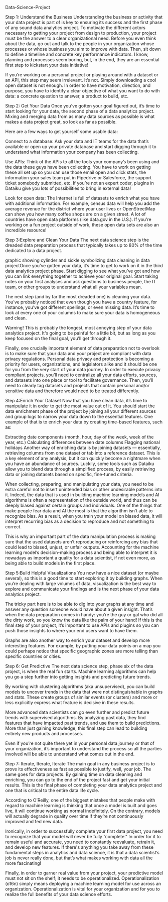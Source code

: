 Data-Science-Project


Step 1: Understand the Business 
Understanding the business or activity that your data project is part of is key to ensuring its success and the first phase of any sound data analytics project. To motivate the different actors necessary to getting your project from design to production, your project must be the answer to a clear organizational need. Before you even think about the data, go out and talk to the people in your organization whose processes or whose business you aim to improve with data. Then, sit down to define a timeline and concrete key performance indicators. I know, planning and processes seem boring, but, in the end, they are an essential first step to kickstart your data initiative!

If you’re working on a personal project or playing around with a dataset or an API, this step may seem irrelevant. It’s not. Simply downloading a cool open dataset is not enough. In order to have motivation, direction, and purpose, you have to identify a clear objective of what you want to do with data: a concrete question to answer, a product to build, etc.


Step 2: Get Your Data
Once you’ve gotten your goal figured out, it’s time to start looking for your data, the second phase of a data analytics project. Mixing and merging data from as many data sources as possible is what makes a data project great, so look as far as possible.

Here are a few ways to get yourself some usable data:

Connect to a database: Ask your data and IT teams for the data that’s available or open up your private database and start digging through it to understand what information your company has been collecting.

Use APIs: Think of the APIs to all the tools your company’s been using and the data these guys have been collecting. You have to work on getting these all set up so you can use those email open and click stats, the information your sales team put in Pipedrive or Salesforce, the support ticket somebody submitted, etc. If you’re not an expert coder, plugins in Dataiku give you lots of possibilities to bring in external data!

Look for open data: The Internet is full of datasets to enrich what you have with additional information. For example, census data will help you add the average revenue for the district where your user lives or OpenStreetMap can show you how many coffee shops are on a given street. A lot of countries have open data platforms (like data.gov in the U.S.). If you're working on a fun project outside of work, these open data sets are also an incredible resource!

Step 3:Explore and Clean Your Data
The next data science step is the dreaded data preparation process that typically takes up to 80% of the time dedicated to a data project.

graphic showing cylinder and sickle symbolizing data cleaning in data projectOnce you’ve gotten your data, it’s time to get to work on it in the third data analytics project phase. Start digging to see what you’ve got and how you can link everything together to achieve your original goal. Start taking notes on your first analyses and ask questions to business people, the IT team, or other groups to understand what all your variables mean.

The next step (and by far the most dreaded one) is cleaning your data. You’ve probably noticed that even though you have a country feature, for instance, you’ve got different spellings, or even missing data. It’s time to look at every one of your columns to make sure your data is homogeneous and clean.

Warning! This is probably the longest, most annoying step of your data analytics project. It's going to be painful for a little bit, but as long as you keep focused on the final goal, you’ll get through it.

Finally, one crucially important element of data preparation not to overlook is to make sure that your data and your project are compliant with data privacy regulations. Personal data privacy and protection is becoming a priority for users, organizations, and legislators alike and it should be one for you from the very start of your data journey. In order to execute privacy compliant projects, you’ll need to centralize all your data efforts, sources, and datasets into one place or tool to facilitate governance. Then, you’ll need to clearly tag datasets and projects that contain personal and/or sensitive data and therefore would need to be treated differently.

Step 4:Enrich Your Dataset
Now that you have clean data, it’s time to manipulate it in order to get the most value out of it. You should start the data enrichment phase of the project by joining all your different sources and group logs to narrow your data down to the essential features. One example of that is to enrich your data by creating time-based features, such as:

Extracting date components (month, hour, day of the week, week of the year, etc.)
Calculating differences between date columns
Flagging national holidays
Another way of enriching data is by joining datasets — essentially, retrieving columns from one dataset or tab into a reference dataset. This is a key element of any analysis, but it can quickly become a nightmare when you have an abundance of sources. Luckily, some tools such as Dataiku allow you to blend data through a simplified process, by easily retrieving data or joining datasets based on specific, fine-tuned criteria.

When collecting, preparing, and manipulating your data, you need to be extra careful not to insert unintended bias or other undesirable patterns into it. Indeed, the data that is used in building machine learning models and AI algorithms is often a representation of the outside world, and thus can be deeply biased against certain groups and individuals. One of the things that make people fear data and AI the most is that the algorithm isn’t able to recognize bias. As a result, when you train your model on biased data, it will interpret recurring bias as a decision to reproduce and not something to correct.

This is why an important part of the data manipulation process is making sure that the used datasets aren’t reproducing or reinforcing any bias that could lead to biased, unjust, or unfair outputs. Accounting for the machine learning model’s decision-making process and being able to interpret it is nowadays as important a quality for a data scientist, if not even more, as being able to build models in the first place.


Step 5:Build Helpful Visualizations
You now have a nice dataset (or maybe several), so this is a good time to start exploring it by building graphs. When you’re dealing with large volumes of data, visualization is the best way to explore and communicate your findings and is the next phase of your data analytics project.

The tricky part here is to be able to dig into your graphs at any time and answer any question someone would have about a given insight. That’s when the data preparation comes in handy: you’re the guy or gal who did all the dirty work, so you know the data like the palm of your hand!
If this is the final step of your project, it’s important to use APIs and plugins so you can push those insights to where your end users want to have them.

Graphs are also another way to enrich your dataset and develop more interesting features. For example, by putting your data points on a map you could perhaps notice that specific geographic zones are more telling than specific countries or cities.

Step 6: Get Predictive
The next data science step, phase six of the data project, is when the real fun starts. Machine learning algorithms can help you go a step further into getting insights and predicting future trends.

By working with clustering algorithms (aka unsupervised), you can build models to uncover trends in the data that were not distinguishable in graphs and stats. These create groups of similar events (or clusters) and more or less explicitly express what feature is decisive in these results.

More advanced data scientists can go even further and predict future trends with supervised algorithms. By analyzing past data, they find features that have impacted past trends, and use them to build predictions. More than just gaining knowledge, this final step can lead to building entirely new products and processes.

Even if you’re not quite there yet in your personal data journey or that of your organization, it’s important to understand the process so all the parties involved will be able to understand what comes out in the end.


Step 7: Iterate, Iterate, Iterate
The main goal in any business project is to prove its effectiveness as fast as possible to justify, well, your job. The same goes for data projects. By gaining time on data cleaning and enriching, you can go to the end of the project fast and get your initial results. This is the final phase of completing your data analytics project and one that is critical to the entire data life cycle. 

According to O’Reilly, one of the biggest mistakes that people make with regard to machine learning is thinking that once a model is built and goes live, it will continue working as normal indefinitely. On the contrary, models will actually degrade in quality over time if they’re not continuously improved and fed new data. 

Ironically, in order to successfully complete your first data project, you need to recognize that your model will never be fully “complete." In order for it to remain useful and accurate, you need to constantly reevaluate, retrain it, and develop new features. If there's anything you take away from these fundamental steps in analytics and data science, it is that a data scientist’s job is never really done, but that’s what makes working with data all the more fascinating! 

Finally, in order to garner real value from your project, your predictive model must not sit on the shelf; it needs to be operationalized. Operationalization (o16n) simply means deploying a machine learning model for use across an organization. Operationalization is vital for your organization and for you to realize the full benefits of your data science efforts.
